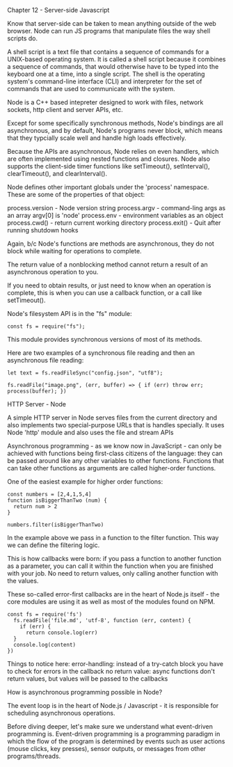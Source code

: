 Chapter 12 - Server-side Javascript

  Know that server-side can be taken to mean anything outside of the web browser. Node can run JS programs that manipulate files the way shell scripts do.

  A shell script is a text file that contains a sequence of commands for a UNIX-based operating system. It is called a shell script because it combines a sequence of commands, that would otherwise have to be typed into the keyboard one at a time, into a single script. The shell is the operating system's command-line interface (CLI) and interpreter for the set of commands that are used to communicate with the system.

  Node is a C++ based intepreter designed to work with files, network sockets, http client and server APIs, etc.

  Except for some specifically synchronous methods, Node's bindings are all asynchronous, and by default, Node's programs never block, which means that they typcially scale well and handle high loads effectively.

  Because the APIs are asynchronous, Node relies on even handlers, which are often implemented using nested functions and closures. Node also supports the client-side timer functions like setTimeout(), setInterval(), clearTimeout(), and clearInterval().

  Node defines other important globals under the 'process' namespace. These are some of the properties of that object:

  process.version - Node version string
  process.argv - command-ling args as an array argv[0] is 'node'
  process.env - environment variables as an object
  process.cwd() - return current working directory
  process.exit() - Quit after running shutdown hooks

  Again, b/c Node's functions are methods are asynchronous, they do not block while waiting for operations to complete.

  The return value of a nonblocking method cannot return a result of an asynchronous operation to you.

  If you need to obtain results, or just need to know when an operation is complete, this is when you can use a callback function, or a call like setTimeout().

  Node's filesystem API is in the "fs" module:

  ```JS
  const fs = require("fs");
  ```

  This module provides synchronous versions of most of its methods.

  Here are two examples of a synchronous file reading and then an asynchronous file reading:

  ```JS
  let text = fs.readFileSync("config.json", "utf8");

  fs.readFile("image.png", (err, buffer) => { if (err) throw err; process(buffer); })
  ```

  HTTP Server - Node

  A simple HTTP server in Node serves files from the current directory and also implements two special-purpose URLs that is handles specially. It uses Node 'http' module and also uses the file and stream APIs

  Asynchronous programming - as we know now in JavaScript - can only be achieved with functions being first-class citizens of the language: they can be passed around like any other variables to other functions. Functions that can take other functions as arguments are called higher-order functions.

  One of the easiest example for higher order functions:

  ```JS
  const numbers = [2,4,1,5,4]
  function isBiggerThanTwo (num) {
    return num > 2
  }

  numbers.filter(isBiggerThanTwo)
  ```

  In the example above we pass in a function to the filter function. This way we can define the filtering logic.

  This is how callbacks were born: if you pass a function to another function as a parameter, you can call it within the function when you are finished with your job. No need to return values, only calling another function with the values.

  These so-called error-first callbacks are in the heart of Node.js itself - the core modules are using it as well as most of the modules found on NPM.
  ```JS
  const fs = require('fs')
    fs.readFile('file.md', 'utf-8', function (err, content) {
      if (err) {
        return console.log(err)
    }
    console.log(content)
  })
  ```

  Things to notice here:
  error-handling: instead of a try-catch block you have to check for errors in the callback
  no return value: async functions don't return values, but values will be passed to the callbacks

  How is asynchronous programming possible in Node?

  The event loop is in the heart of Node.js / Javascript - it is responsible for scheduling asynchronous operations.
  
  Before diving deeper, let's make sure we understand what event-driven programming is.
  Event-driven programming is a programming paradigm in which the flow of the program is determined by events such as user actions (mouse clicks, key presses), sensor outputs, or messages from other programs/threads.







